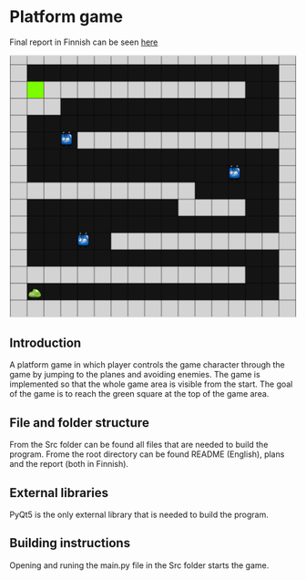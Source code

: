 # Platform game
Final report in Finnish can be seen [here](https://github.com/Apemonni/Tasohyppely-Platform-game/blob/master/Y2projektidokumentaatio.pdf)

![Game picture](https://github.com/Apemonni/Tasohyppely-Platform-game/blob/master/GamePic.png)

## Introduction
A platform game in which player controls the game character through the game by jumping to the planes and avoiding enemies. The game is implemented so that the whole game area is visible from the start. The goal of the game is to reach the green square at the top of the game area.

## File and folder structure
From the Src folder can be found all files that are needed to build the program. Frome the root directory can be found README (English), plans and the report (both in Finnish).

## External libraries
PyQt5 is the only external library that is needed to build the program.

## Building instructions
Opening and runing the main.py file in the Src folder starts the game.
